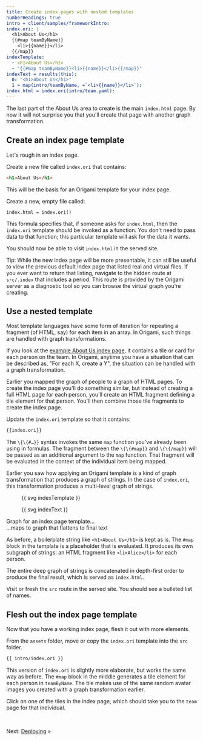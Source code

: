 ```yaml
---
title: Create index pages with nested templates
numberHeadings: true
intro = client/samples/frameworkIntro:
index.ori: |
  <h1>About Us</h1>
  {{#map teamByName}}
    <li>{{name}}</li>
  {{/map}}
indexTemplate:
  - <h1>About Us</h1>
  - "{{#map teamByName}}<li>{{name}}</li>{{/map}}"
indexText = results(this):
  0: "<h1>About Us</h1>"
  1 = map(intro/teamByName, =`<li>{{name}}</li>`):
index.html = index.ori(intro/team.yaml):
---
```


The last part of the About Us area to create is the main `index.html` page. By now it will not surprise you that you'll create that page with another graph transformation.

## Create an index page template

Let's rough in an index page.

<span class="tutorialStep"></span> Create a new file called `index.ori` that contains:

```html
<h1>About Us</h1>
```

This will be the basis for an Origami template for your index page.

<span class="tutorialStep"></span> Create a new, empty file called:

`index.html = index.ori()`

This formula specifies that, if someone asks for `index.html`, then the `index.ori` template should be invoked as a function. You don't need to pass data to that function; this particular template will ask for the data it wants.

You should now be able to visit `index.html` in the served site.

Tip: While the new index page will be more presentable, it can still be useful to view the previous default index page that listed real and virtual files. If you ever want to return that listing, navigate to the hidden route at `src/.index` that includes a period. This route is provided by the Origami server as a diagnostic tool so you can browse the virtual graph you're creating.

## Use a nested template

Most template languages have some form of iteration for repeating a fragment (of HTML, say) for each item in an array. In Origami, such things are handled with graph transformations.

If you look at the [example About Us index page](/samples/aboutUs), it contains a tile or card for each person on the team. In Origami, anytime you have a situation that can be described as, "For each X, create a Y", the situation can be handled with a graph transformation.

Earlier you mapped the graph of people to a graph of HTML pages. To create the index page you'll do something similar, but instead of creating a full HTML page for each person, you'll create an HTML fragment defining a tile element for that person. You'll then combine those tile fragments to create the index page.

<span class="tutorialStep"></span> Update the `index.ori` template so that it contains:

```html
{{index.ori}}
```

The `\{\{#…}}` syntax invokes the same `map` function you've already been using in formulas. The fragment between the `\{\{#map}}` and `\{\{/map}}` will be passed as an additional argument to the `map` function. That fragment will be evaluated in the context of the individual item being mapped.

Earlier you saw how applying an Origami template is a kind of graph transformation that produces a graph of strings. In the case of `index.ori`, this transformation produces a multi-level graph of strings.

<div class="sideBySide">
  <figure>
    {{ svg indexTemplate }}
  </figure>
  <figure>
    {{ svg indexText }}
  </figure>
  <figcaption>Graph for an index page template…</figcaption>
  <figcaption>
    …maps to graph that flattens to final text
  </figcaption>
</div>

As before, a boilerplate string like `<h1>About Us</h1>` is kept as is. The `#map` block in the template is a placeholder that is evaluated. It produces its own subgraph of strings: an HTML fragment like `<li>Alice</li>` for each person.

The entire deep graph of strings is concatenated in depth-first order to produce the final result, which is served as `index.html`.

<span class="tutorialStep"></span> Visit or fresh the `src` route in the served site. You should see a bulleted list of names.

## Flesh out the index page template

Now that you have a working index page, flesh it out with more elements.

<span class="tutorialStep"></span> From the `assets` folder, move or copy the `index.ori` template into the `src` folder.

```html
{{ intro/index.ori }}
```

This version of `index.ori` is slightly more elaborate, but works the same way as before. The `#map` block in the middle generates a tile element for each person in `teamByName`. The tile makes use of the same random avatar images you created with a graph transformation earlier.

<span class="tutorialStep"></span> Click on one of the tiles in the index page, which should take you to the `team` page for that individual.

&nbsp;

Next: [Deploying](intro7.html) »
